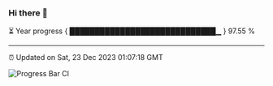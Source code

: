### Hi there 👋

⏳ Year progress { █████████████████████████████▁ } 97.55 %

---

⏰ Updated on Sat, 23 Dec 2023 01:07:18 GMT

![Progress Bar CI](https://github.com/liununu/liununu/workflows/Progress%20Bar%20CI/badge.svg)
